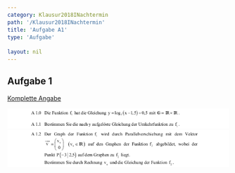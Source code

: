 ```yaml
---
category: Klausur2018INachtermin
path: '/Klausur2018INachtermin'
title: 'Aufgabe A1'
type: 'Aufgabe'

layout: nil
---
```


## Aufgabe 1
<p> <a href="https://www.isb.bayern.de/download/21251/2018_mi_nt.pdf"> Komplette Angabe </a> </p>
<img src="./Aufgabenstellungen/2018_mi_nt/2018_mi_nt_a1_1.png">
<img src="./Aufgabenstellungen/2018_mi_nt/2018_mi_nt_a1_2.png">


